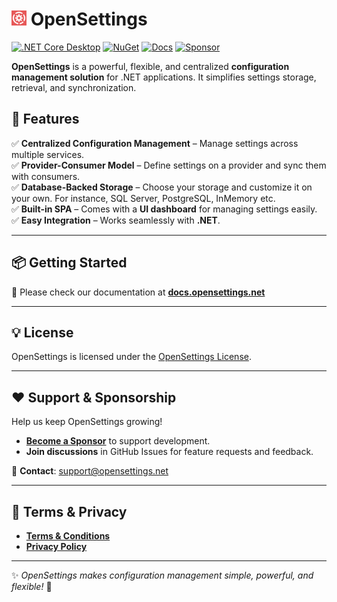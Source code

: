 # <img src="logo/open-settings-logo.png" alt="Header" width="24"/> OpenSettings
[![.NET Core Desktop](https://github.com/OpenSettings/open-settings/actions/workflows/dotnet.yml/badge.svg?branch=master)](https://github.com/OpenSettings/open-settings/actions/workflows/dotnet.yml)
[![NuGet](https://img.shields.io/nuget/v/OpenSettings.svg?color=1ecf18)](https://nuget.org/packages/OpenSettings)
[![Docs](https://img.shields.io/badge/docs-online-blue)](https://docs.opensettings.net)
[![Sponsor](https://img.shields.io/badge/sponsor-GitHub%20Sponsors-brightgreen)](https://github.com/sponsors/ogulcanturan)

**OpenSettings** is a powerful, flexible, and centralized **configuration management solution** for .NET applications. It simplifies settings storage, retrieval, and synchronization.  

## 🚀 Features  

✅ **Centralized Configuration Management** – Manage settings across multiple services.  
✅ **Provider-Consumer Model** – Define settings on a provider and sync them with consumers.  
✅ **Database-Backed Storage** – Choose your storage and customize it on your own. For instance, SQL Server, PostgreSQL, InMemory etc.  
✅ **Built-in SPA** – Comes with a **UI dashboard** for managing settings easily.  
✅ **Easy Integration** – Works seamlessly with **.NET**.  

---

## 📦 Getting Started

📖 Please check our documentation at **[docs.opensettings.net](https://docs.opensettings.net)**  

---

## 💡 License  

OpenSettings is licensed under the [OpenSettings License](https://opensettings.net/license).

---

## ❤️ Support & Sponsorship  

Help us keep OpenSettings growing!  

- **[Become a Sponsor](https://opensettings.net/become-a-sponsor)** to support development.  
- **Join discussions** in GitHub Issues for feature requests and feedback.  

📧 **Contact**: [support@opensettings.net](mailto:support@opensettings.net)  

---

## 📜 Terms & Privacy  

- **[Terms & Conditions](https://opensettings.net/terms-and-conditions)**  
- **[Privacy Policy](https://opensettings.net/privacy-policy)**  

---

✨ *OpenSettings makes configuration management simple, powerful, and flexible!* 🚀
